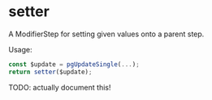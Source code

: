 # setter

A ModifierStep for setting given values onto a parent step.

Usage:

```ts
const $update = pgUpdateSingle(...);
return setter($update);
```

TODO: actually document this!
